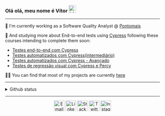 ### Olá olá, meu nome é Vítor <img src='https://user-images.githubusercontent.com/1303154/88677602-1635ba80-d120-11ea-84d8-d263ba5fc3c0.gif' width='24px' alt='hi'>

---

🤖 I'm currently working as a Software Quality Analyst @ [Pontomais](https://pontomais.com.br/)


🌱 And studying more about End-to-end tests using [Cypress](https://www.cypress.io/) following these courses intending to complete them soon:
- [Testes end-to-end com Cypress](https://www.udemy.com/course/testes-end-to-end-com-cypress/)
- [Testes automatizados com Cypress(intermediário)](https://www.udemy.com/course/testes-automatizados-com-cypress-intermediario/)
- [Testes automatizados com Cypress - Avançado](https://www.udemy.com/course/testes-automatizados-com-cypress-avancado/)
- [Testes de regressão visual com Cypress e Percy](https://www.udemy.com/course/testes-automatizados-com-cypress-e-percy-basico/)

👨‍💻 You can find that most of my projects are currently [here](https://github.com/vitorrsbarbosa?tab=repositories)

---

<details>
<summary> Github status </summary>
<p>
<table><tr>
    <td><img width="630px" align="center" src="https://github-readme-stats.vercel.app/api?username=vitorrsbarbosa&count_private=true&show_icons=true&hide=contribs&theme=transparent"/></td>
    <td><img width="400px" align="center" src="https://github-readme-stats.vercel.app/api/top-langs/?username=vitorrsbarbosa&layout=compact&langs_count=8&hide=css,html&theme=transparent" /></td>
</tr></table>
    NOTE: This does not indicate my skill level or language proficiency, it's merely a GitHub metric of which languages I have the most code of on GitHub.
</p>
</details>

---

<p align="center">
<a href="mailto:vitorricardosilvabarbosa@gmail.com">
<img align="center"
src="https://cdn-icons-png.flaticon.com/512/60/60543.png"
alt='Email' width="34" /></a>
<a href="https://linkedin.com/in/vitor-rs-barbosa" target="blank">
<img align="center"
src="https://cdn-icons-png.flaticon.com/512/2111/2111532.png"
alt="LinkedIn" width="34" /></a>
<a href="https://stackoverflow.com/users/11820661/vitor-barbosa" target="blank">
<img align="center"
src="https://cdn-icons-png.flaticon.com/512/2111/2111806.png"
alt="StackOverflow" width="34" /></a>
<a href="https://twitter.com/vrs_barbosa" target="blank">
<img align="center"
src="https://cdn-icons-png.flaticon.com/512/25/25347.png"
alt="Twitter" width="34" /></a>
<a href="https://instagram.com/v_r_s_b" target="blank">
<img align="center"
src="https://cdn-icons-png.flaticon.com/512/3661/3661391.png"
alt="Instagram" width="34" /></a>
</p>
